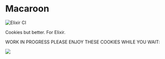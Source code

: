 # Macaroon


![Elixir CI](https://github.com/doawoo/macaroon/workflows/Elixir%20CI/badge.svg?branch=main)


Cookies but better. For Elixir.

WORK IN PROGRESS PLEASE ENJOY THESE COOKIES WHILE YOU WAIT:


![](https://p0.piqsels.com/preview/898/221/199/macaron-macarons-pink-dessert.jpg)